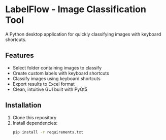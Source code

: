 # LabelFlow - Image Classification Tool

A Python desktop application for quickly classifying images with keyboard shortcuts.

## Features

- Select folder containing images to classify
- Create custom labels with keyboard shortcuts
- Classify images using keyboard shortcuts
- Export results to Excel format
- Clean, intuitive GUI built with PyQt5

## Installation

1. Clone this repository
2. Install dependencies:
   ```bash
   pip install -r requirements.txt
   ```
